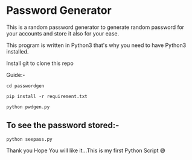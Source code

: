 # Password Generator 
This is a random password generator to generate random password for your accounts and store it also for your ease.

This program is written in Python3 that's why you need to have Python3 installed.

Install git to clone this repo

Guide:-

`cd passwordgen`

`pip install -r requirement.txt`

`python pwdgen.py`

## To see the password stored:-

`python seepass.py`


Thank you Hope You will like it...This is my first Python Script 😅
